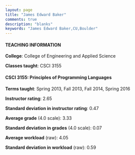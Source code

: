 ```yaml
---
layout: page
title: "James Edward Baker" 
comments: true
description: "blanks"
keywords: "James Edward Baker,CU,Boulder"
---
```

<head>
<script src="https://ajax.googleapis.com/ajax/libs/jquery/2.1.3/jquery.min.js"></script>
<script src="https://dl.dropboxusercontent.com/s/pc42nxpaw1ea4o9/highcharts.js?dl=0"></script>
<!-- <script src="../assets/js/highcharts.js"></script> -->
<style type="text/css">@font-face {
	font-family: "Bebas Neue";
	src: url(https://www.filehosting.org/file/details/544349/BebasNeue Regular.otf) format("opentype");
	}
	h1.Bebas { 
		font-family: "Bebas Neue", Verdana, Tahoma;
	}
</style>
</head>
	   
#### TEACHING INFORMATION

**College**: College of Engineering and Applied Science

**Classes taught**: CSCI 3155

#### CSCI 3155: Principles of Programming Languages

**Terms taught**: Spring 2013, Fall 2013, Fall 2014, Spring 2016

**Instructor rating**: 2.65

**Standard deviation in instructor rating**: 0.47

**Average grade** (4.0 scale): 3.33

**Standard deviation in grades** (4.0 scale): 0.07

**Average workload** (raw): 4.05

**Standard deviation in workload** (raw): 0.59


